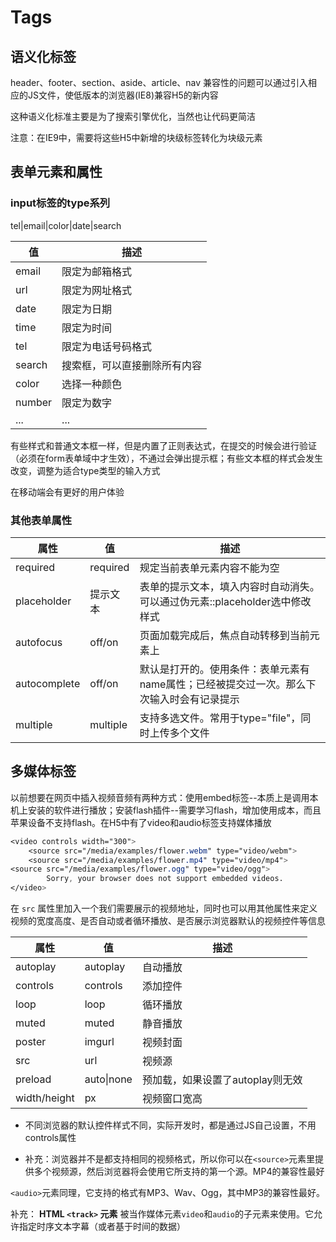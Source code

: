 # Tags

## 语义化标签

header、footer、section、aside、article、nav
兼容性的问题可以通过引入相应的JS文件，使低版本的浏览器(IE8)兼容H5的新内容

这种语义化标准主要是为了搜索引擎优化，当然也让代码更简洁

注意：在IE9中，需要将这些H5中新增的块级标签转化为块级元素

## 表单元素和属性

### input标签的type系列

tel|email|color|date|search

| 值     | 描述                         |
| ------ | ---------------------------- |
| email  | 限定为邮箱格式               |
| url    | 限定为网址格式               |
| date   | 限定为日期                   |
| time   | 限定为时间                   |
| tel    | 限定为电话号码格式           |
| search | 搜索框，可以直接删除所有内容 |
| color  | 选择一种颜色                 |
| number | 限定为数字                   |
| ...    | ...                          |

有些样式和普通文本框一样，但是内置了正则表达式，在提交的时候会进行验证（必须在form表单域中才生效），不通过会弹出提示框；有些文本框的样式会发生改变，调整为适合type类型的输入方式

在移动端会有更好的用户体验

### 其他表单属性

| 属性         | 值       | 描述                                                         |
| ------------ | -------- | ------------------------------------------------------------ |
| required     | required | 规定当前表单元素内容不能为空                                 |
| placeholder  | 提示文本 | 表单的提示文本，填入内容时自动消失。可以通过伪元素::placeholder选中修改样式 |
| autofocus    | off/on   | 页面加载完成后，焦点自动转移到当前元素上                     |
| autocomplete | off/on   | 默认是打开的。使用条件：表单元素有name属性；已经被提交过一次。那么下次输入时会有记录提示 |
| multiple     | multiple | 支持多选文件。常用于type="file"，同时上传多个文件            |



## 多媒体标签

以前想要在网页中插入视频音频有两种方式：使用embed标签--本质上是调用本机上安装的软件进行播放；安装flash插件--需要学习flash，增加使用成本，而且苹果设备不支持flash。在H5中有了video和audio标签支持媒体播放

```css
<video controls width="300">
    <source src="/media/examples/flower.webm" type="video/webm">
    <source src="/media/examples/flower.mp4" type="video/mp4">
<source src="/media/examples/flower.ogg" type="video/ogg">
		Sorry, your browser does not support embedded videos.
</video>
```

在 `src` 属性里加入一个我们需要展示的视频地址，同时也可以用其他属性来定义视频的宽度高度、是否自动或者循环播放、是否展示浏览器默认的视频控件等信息

| 属性         | 值         | 描述                             |
| ------------ | ---------- | -------------------------------- |
| autoplay     | autoplay   | 自动播放                         |
| controls     | controls   | 添加控件                         |
| loop         | loop       | 循环播放                         |
| muted        | muted      | 静音播放                         |
| poster       | imgurl     | 视频封面                         |
| src          | url        | 视频源                           |
| preload      | auto\|none | 预加载，如果设置了autoplay则无效 |
| width/height | px         | 视频窗口宽高                     |

- 不同浏览器的默认控件样式不同，实际开发时，都是通过JS自己设置，不用controls属性

- 补充：浏览器并不是都支持相同的视频格式，所以你可以在`<source>`元素里提供多个视频源，然后浏览器将会使用它所支持的第一个源。MP4的兼容性最好

`<audio>`元素同理，它支持的格式有MP3、Wav、Ogg，其中MP3的兼容性最好。

补充： **HTML `<track>` 元素** 被当作媒体元素`video`和`audio`的子元素来使用。它允许指定时序文本字幕（或者基于时间的数据）

